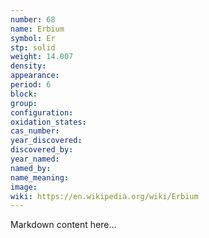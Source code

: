 ```yaml
---
number: 68
name: Erbium
symbol: Er
stp: solid
weight: 14.007
density:
appearance:
period: 6
block:
group:
configuration:
oxidation_states:
cas_number:
year_discovered:
discovered_by:
year_named:
named_by:
name_meaning:
image:
wiki: https://en.wikipedia.org/wiki/Erbium
---
```


Markdown content here...

